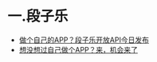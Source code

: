 # 一.段子乐
+ [做个自己的APP？段子乐开放API今日发布](http://blog.mxnzp.com/?p=209)
+ [想没想过自己做个APP？来，机会来了](https://juejin.cn/post/7088630212371415076)